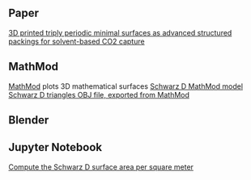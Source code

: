 ## Paper

[3D printed triply periodic minimal surfaces as advanced structured packings for solvent-based CO2 capture](./TPMS.pdf)

## MathMod

[MathMod](https://sourceforge.net/projects/mathmod/) plots 3D mathematical surfaces 
[Schwarz D MathMod model](./schwarz-d.js)
[Schwarz D triangles OBJ file, exported from MathMod](./schwarz-d-mathmod.obj)

## Blender


## Jupyter Notebook

[Compute the Schwarz D surface area per square meter](./schwarz-d.ipynb)


